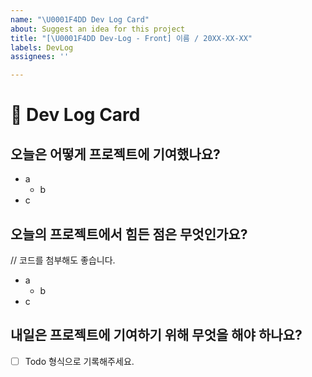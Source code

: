 ```yaml
---
name: "\U0001F4DD Dev Log Card"
about: Suggest an idea for this project
title: "[\U0001F4DD Dev-Log - Front] 이름 / 20XX-XX-XX"
labels: DevLog
assignees: ''

---
```


# 📝 Dev Log Card

## 오늘은 어떻게 프로젝트에 기여했나요?
- a
  - b
- c

## 오늘의 프로젝트에서 힘든 점은 무엇인가요?
// 코드를 첨부해도 좋습니다.
- a
  - b
- c

## 내일은 프로젝트에 기여하기 위해 무엇을 해야 하나요?

- [ ] Todo 형식으로 기록해주세요.
